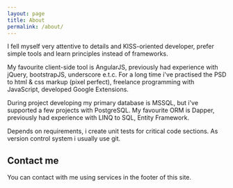 ```yaml
---
layout: page
title: About
permalink: /about/
---
```


I fell myself very attentive to details and KISS-oriented developer, prefer simple tools and learn principles instead of frameworks.

My favourite client-side tool is AngularJS, previously had experience with jQuery, bootstrapJS, underscore e.t.c. For a long time i've practised the PSD to html & css markup (pixel perfect), freelance programming with JavaScript, developed Google Extensions.

During project developing my primary database is MSSQL, but i've supported a few projects with PostgreSQL. My favourite ORM is Dapper, previously had experience with LINQ to SQL, Entity Framework.

Depends on requirements, i create unit tests for critical code sections. As version control system i usually use git.

## Contact me 

You can contact with me using services in the footer of this site.